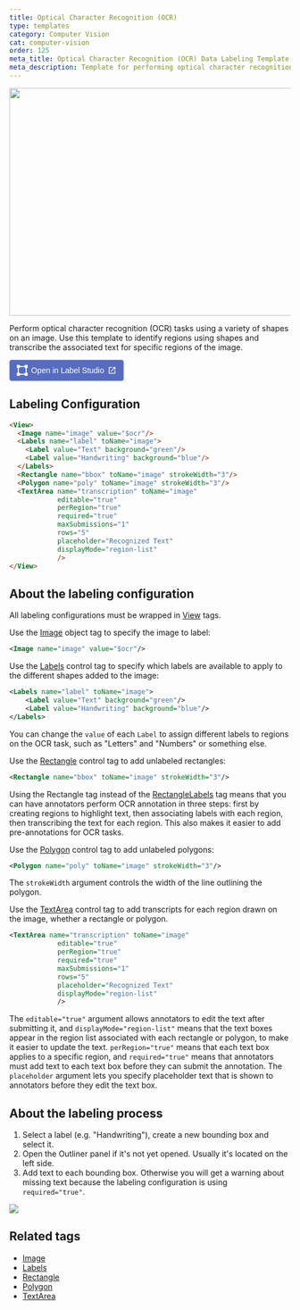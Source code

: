 ```yaml
---
title: Optical Character Recognition (OCR)
type: templates
category: Computer Vision
cat: computer-vision
order: 125
meta_title: Optical Character Recognition (OCR) Data Labeling Template
meta_description: Template for performing optical character recognition data labeling tasks with Label Studio for your machine learning and data science projects.
---
```


<img src="/images/templates/optical-character-recognition.png" alt="" class="gif-border" width="552px" height="408px" />

Perform optical character recognition (OCR) tasks using a variety of shapes on an image. Use this template to identify regions using shapes and transcribe the associated text for specific regions of the image.

<a href="https://app.humansignal.com/b/MjAx"
  target="_blank" rel="noopener" aria-label="Open in Label Studio" style="all:unset;cursor:pointer;display:inline-flex;align-items:center;justify-content:center;border-radius:4px;border:1px solid rgb(109,135,241);padding:8px 12px;background:rgb(87 108 193);color:white;font-weight:500;font-family:sans-serif;gap:6px;transition:background 0.2s ease;" onmouseover="this.style.background='rgb(97 122 218)'" onmouseout="this.style.background='rgb(87 108 193)'">
  <svg style="width:20px;height:20px" viewBox="0 0 26 26" fill="none"><path fill="none" d="M3.5 4.5h19v18h-19z"/><path fill-rule="evenodd" clip-rule="evenodd" d="M25.7 7.503h-7.087V5.147H7.588V2.792h11.025V.436H25.7v7.067Zm-18.112 0H5.225v10.994H2.863V7.503H.5V.436h7.088v7.067Zm0 18.061v-7.067H.5v7.067h7.088ZM25.7 18.497v7.067h-7.088v-2.356H7.588v-2.355h11.025v-2.356H25.7Zm-2.363 0V7.503h-2.363v10.994h2.363Z" fill="white"/></svg>
  <span style="font-size:14px">Open in Label Studio</span>
  <svg style="width:16px;height:16px" viewBox="0 0 24 24"><path d="M14,3V5H17.59L7.76,14.83L9.17,16.24L19,6.41V10H21V3M19,19H5V5H12V3H5C3.89,3 3,3.9 3,5V19A2,2 0 0,0 5,21H19A2,2 0 0,0 21,19V12H19V19Z" fill="white"/></svg>
</a>

<!--Removing interactive template because it doesn't work due to the outdated version of LSF in playground-->

## Labeling Configuration

```html
<View>
  <Image name="image" value="$ocr"/>
  <Labels name="label" toName="image">
    <Label value="Text" background="green"/>
    <Label value="Handwriting" background="blue"/>
  </Labels>
  <Rectangle name="bbox" toName="image" strokeWidth="3"/>
  <Polygon name="poly" toName="image" strokeWidth="3"/>
  <TextArea name="transcription" toName="image"
            editable="true"
            perRegion="true"
            required="true"
            maxSubmissions="1"
            rows="5"
            placeholder="Recognized Text"
            displayMode="region-list"
            />
</View>
```

## About the labeling configuration

All labeling configurations must be wrapped in [View](/tags/view.html) tags.

Use the [Image](/tags/image.html) object tag to specify the image to label:
```xml
<Image name="image" value="$ocr"/>
```

Use the [Labels](/tags/labels.html) control tag to specify which labels are available to apply to the different shapes added to the image:
```xml
<Labels name="label" toName="image">
    <Label value="Text" background="green"/>
    <Label value="Handwriting" background="blue"/>
</Labels>
```
You can change the `value` of each `Label` to assign different labels to regions on the OCR task, such as "Letters" and "Numbers" or something else. 

Use the [Rectangle](/tags/rectangle.html) control tag to add unlabeled rectangles:
```xml
<Rectangle name="bbox" toName="image" strokeWidth="3"/>
```
Using the Rectangle tag instead of the [RectangleLabels](/tags/rectanglelabels.html) tag means that you can have annotators perform OCR annotation in three steps: first by creating regions to highlight text, then associating labels with each region, then transcribing the text for each region. This also makes it easier to add pre-annotations for OCR tasks.

Use the [Polygon](/tags/polygon.html) control tag to add unlabeled polygons:
```xml
<Polygon name="poly" toName="image" strokeWidth="3"/>
```
The `strokeWidth` argument controls the width of the line outlining the polygon. 

Use the [TextArea](/tags/textarea.html) control tag to add transcripts for each region drawn on the image, whether a rectangle or polygon. 
```xml
<TextArea name="transcription" toName="image"
            editable="true"
            perRegion="true"
            required="true"
            maxSubmissions="1"
            rows="5"
            placeholder="Recognized Text"
            displayMode="region-list"
            />
```
The `editable="true"` argument allows annotators to edit the text after submitting it, and `displayMode="region-list"` means that the text boxes appear in the region list associated with each rectangle or polygon, to make it easier to update the text. `perRegion="true"` means that each text box applies to a specific region, and `required="true"` means that annotators must add text to each text box before they can submit the annotation. The `placeholder` argument lets you specify placeholder text that is shown to annotators before they edit the text box.

## About the labeling process

1. Select a label (e.g. "Handwriting"), create a new bounding box and select it. 
2. Open the Outliner panel if it's not yet opened. Usually it's located on the left side.
3. Add text to each bounding box. Otherwise you will get a warning about missing text because the labeling configuration is using `required="true"`.  

<img src="/images/ocr-template-left-panel.png" class="gif-border">

## Related tags
- [Image](/tags/image.html)
- [Labels](/tags/labels.html)
- [Rectangle](/tags/rectangle.html)
- [Polygon](/tags/polygon.html)
- [TextArea](/tags/textarea.html)